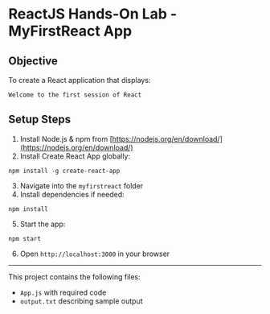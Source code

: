 
# ReactJS Hands-On Lab - MyFirstReact App

## Objective
To create a React application that displays:
```
Welcome to the first session of React
```

## Setup Steps
1. Install Node.js & npm from [https://nodejs.org/en/download/](https://nodejs.org/en/download/)
2. Install Create React App globally:
```
npm install -g create-react-app
```
3. Navigate into the `myfirstreact` folder
4. Install dependencies if needed:
```
npm install
```
5. Start the app:
```
npm start
```
6. Open `http://localhost:3000` in your browser

---

This project contains the following files:
- `App.js` with required code
- `output.txt` describing sample output

